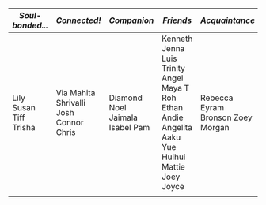 | *Soul-bonded...*       | *Connected!*                     | *Companion*                 | *Friends*                                                        | *Acquaintance* |
| ---------------------- | -------------------------------- | --------------------------- | ---------------------------------------------------------------- | -------------- |
| Lily Susan Tiff Trisha | Via Mahita Shrivalli Josh Connor Chris| Diamond Noel Jaimala Isabel Pam | Kenneth Jenna Luis Trinity Angel Maya T Roh Ethan Andie Angelita Aaku Yue Huihui Mattie Joey Joyce |      Rebecca Eyram Bronson Zoey Morgan            |
|                        |                                  |                             |                                                                  |                |
